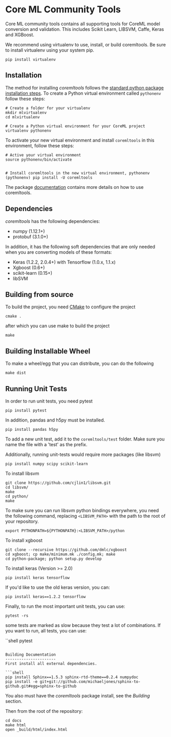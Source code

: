 Core ML Community Tools
=======================

Core ML community tools contains all supporting tools for CoreML model
conversion and validation. This includes Scikit Learn, LIBSVM, Caffe,
Keras and XGBoost.


We recommend using virtualenv to use, install, or build coremltools. Be
sure to install virtualenv using your system pip.

```shell
pip install virtualenv
```

Installation
------------

The method for installing *coremltools* follows the
[standard python package installation steps](https://packaging.python.org/installing/).
To create a Python virtual environment called `pythonenv` follow these steps:

```shell
# Create a folder for your virtualenv
mkdir mlvirtualenv
cd mlvirtualenv

# Create a Python virtual environment for your CoreML project
virtualenv pythonenv
```

To activate your new virtual environment and install `coremltools` in this environment, follow these steps:
```
# Active your virtual environment
source pythonenv/bin/activate


# Install coremltools in the new virtual environment, pythonenv
(pythonenv) pip install -U coremltools
```

The package [documentation](https://apple.github.io/coremltools) contains
more details on how to use coremltools.

Dependencies
------------

*coremltools* has the following dependencies:

- numpy (1.12.1+)
- protobuf (3.1.0+)

In addition, it has the following soft dependencies that are only needed when
you are converting models of these formats:

- Keras (1.2.2, 2.0.4+) with Tensorflow (1.0.x, 1.1.x)
- Xgboost (0.6+)
- scikit-learn (0.15+)
- libSVM


Building from source
--------------------
To build the project, you need [CMake](https://cmake.org) to configure the project

```shell
cmake .
```

after which you can use make to build the project

```shell
make
```

Building Installable Wheel
---------------------------
To make a wheel/egg that you can distribute, you can do the following

```shell
make dist 
```

Running Unit Tests
-------------------
In order to run unit tests, you need pytest

```shell
pip install pytest 
```

In addition, pandas and h5py must be installed.
```shell
pip install pandas h5py
```

To add a new unit test, add it to the `coremltools/test` folder. Make sure you
name the file with a 'test' as the prefix.

Additionally, running unit-tests would require more packages (like
libsvm)

```shell
pip install numpy scipy scikit-learn
```

To install libsvm

```shell
git clone https://github.com/cjlin1/libsvm.git
cd libsvm/
make
cd python/
make
```

To make sure you can run libsvm python bindings everywhere, you need the
following command, replacing `<LIBSVM_PATH>` with the path to the root of
your repository.

```shell
export PYTHONPATH=${PYTHONPATH}:<LIBSVM_PATH>/python
```

To install xgboost

```shell
git clone --recursive https://github.com/dmlc/xgboost
cd xgboost; cp make/minimum.mk ./config.mk; make
cd python-package; python setup.py develop
```

To install keras (Version >= 2.0)

```shell
pip install keras tensorflow
```

If you'd like to use the old keras version, you can:

```shell
pip install keras==1.2.2 tensorflow
```

Finally, to run the most important unit tests, you can use:

```shell
pytest -rs
```
some tests are marked as slow because they test a lot of combinations.
If you want to run, all tests, you can use:

``shell
pytest
```

Building Documentation
----------------------
First install all external dependencies.

```shell
pip install Sphinx==1.5.3 sphinx-rtd-theme==0.2.4 numpydoc
pip install -e git+git://github.com/michaeljones/sphinx-to-github.git#egg=sphinx-to-github
```

You also must have the *coremltools* package install, see the *Building* section.

Then from the root of the repository:

```shell
cd docs
make html
open _build/html/index.html
```
